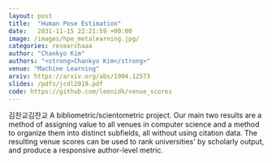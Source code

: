 ```yaml
---
layout: post
title:  "Human Pose Estimation"
date:   2031-11-15 22:21:59 +00:00
image: /images/hpe_metalearning.jpg/
categories: researchaaa
author: "Chankyo Kim"
authors: "<strong>Chankyo Kim</strong>"
venue: "Machine Learning"
arxiv: https://arxiv.org/abs/1904.12573
slides: /pdfs/jcdl2019.pdf
code: https://github.com/leonidk/venue_scores
---
```

김찬교김찬교
A bibliometric/scientometric project. Our main two results are a method of assigning value to all venues in computer science and a method to organize them into distinct subfields, all without using citation data. The resulting venue scores can be used to rank universities' by scholarly output, and produce a responsive author-level metric.
